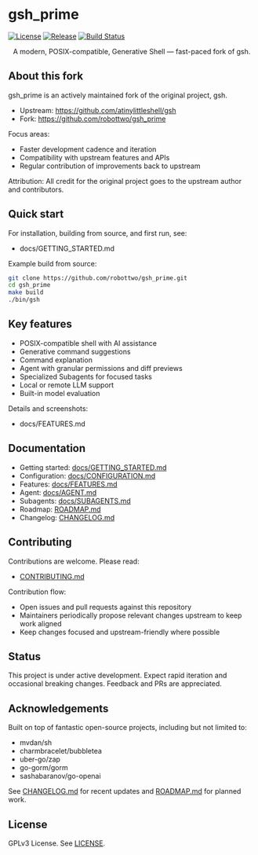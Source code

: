 # gsh_prime

[![License](https://img.shields.io/github/license/robottwo/gsh_prime.svg)](https://github.com/robottwo/gsh_prime/blob/main/LICENSE)
[![Release](https://img.shields.io/github/release/robottwo/gsh_prime.svg)](https://github.com/robottwo/gsh_prime/releases)
[![Build Status](https://img.shields.io/github/actions/workflow/status/robottwo/gsh_prime/ci.yml?branch=main)](https://github.com/robottwo/gsh_prime/actions)

<p align="center">
A modern, POSIX-compatible, Generative Shell — fast-paced fork of gsh.
</p>

## About this fork

gsh_prime is an actively maintained fork of the original project, gsh.

- Upstream: https://github.com/atinylittleshell/gsh
- Fork: https://github.com/robottwo/gsh_prime

Focus areas:
- Faster development cadence and iteration
- Compatibility with upstream features and APIs
- Regular contribution of improvements back to upstream

Attribution: All credit for the original project goes to the upstream author and contributors.

## Quick start

For installation, building from source, and first run, see:
- docs/GETTING_STARTED.md

Example build from source:

```bash
git clone https://github.com/robottwo/gsh_prime.git
cd gsh_prime
make build
./bin/gsh
```

## Key features

- POSIX-compatible shell with AI assistance
- Generative command suggestions
- Command explanation
- Agent with granular permissions and diff previews
- Specialized Subagents for focused tasks
- Local or remote LLM support
- Built-in model evaluation

Details and screenshots:
- docs/FEATURES.md

## Documentation

- Getting started: [docs/GETTING_STARTED.md](docs/GETTING_STARTED.md)
- Configuration: [docs/CONFIGURATION.md](docs/CONFIGURATION.md)
- Features: [docs/FEATURES.md](docs/FEATURES.md)
- Agent: [docs/AGENT.md](docs/AGENT.md)
- Subagents: [docs/SUBAGENTS.md](docs/SUBAGENTS.md)
- Roadmap: [ROADMAP.md](ROADMAP.md)
- Changelog: [CHANGELOG.md](CHANGELOG.md)

## Contributing

Contributions are welcome. Please read:
- [CONTRIBUTING.md](CONTRIBUTING.md)

Contribution flow:
- Open issues and pull requests against this repository
- Maintainers periodically propose relevant changes upstream to keep work aligned
- Keep changes focused and upstream-friendly where possible

## Status

This project is under active development. Expect rapid iteration and occasional breaking changes. Feedback and PRs are appreciated.

## Acknowledgements

Built on top of fantastic open-source projects, including but not limited to:
- mvdan/sh
- charmbracelet/bubbletea
- uber-go/zap
- go-gorm/gorm
- sashabaranov/go-openai

See [CHANGELOG.md](CHANGELOG.md) for recent updates and [ROADMAP.md](ROADMAP.md) for planned work.

## License

GPLv3 License. See [LICENSE](LICENSE).
